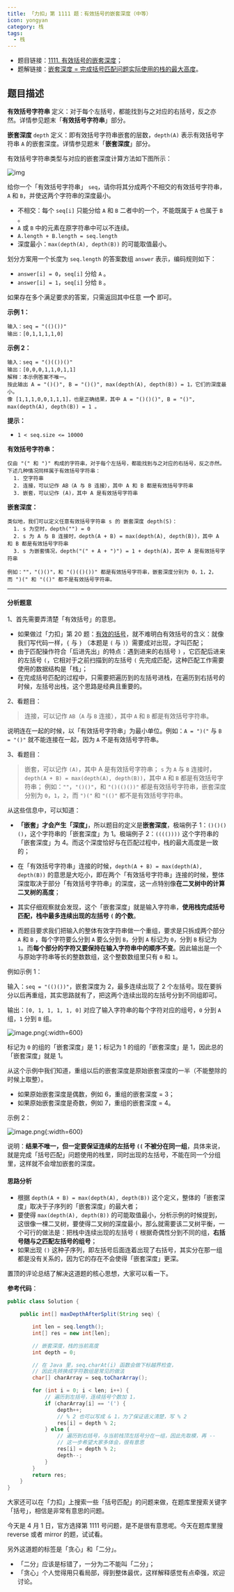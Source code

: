 ```yaml
---
title: 「力扣」第 1111 题：有效括号的嵌套深度（中等）
icon: yongyan
category: 栈
tags:
  - 栈
---
```


+ 题目链接：[1111. 有效括号的嵌套深度](https://leetcode-cn.com/problems/maximum-nesting-depth-of-two-valid-parentheses-strings/)；
+ 题解链接：[嵌套深度 = 完成括号匹配问题实际使用的栈的最大高度](https://leetcode-cn.com/problems/maximum-nesting-depth-of-two-valid-parentheses-strings/solution/qian-tao-shen-du-wan-cheng-gua-hao-pi-pei-wen-ti-s/)。

## 题目描述

**有效括号字符串** 定义：对于每个左括号，都能找到与之对应的右括号，反之亦然。详情参见题末「**有效括号字符串**」部分。

**嵌套深度** `depth` 定义：即有效括号字符串嵌套的层数，`depth(A)` 表示有效括号字符串 `A` 的嵌套深度。详情参见题末「**嵌套深度**」部分。

有效括号字符串类型与对应的嵌套深度计算方法如下图所示：

![img](https://assets.leetcode-cn.com/aliyun-lc-upload/uploads/2020/04/01/1111.png)

给你一个「有效括号字符串」 `seq`，请你将其分成两个不相交的有效括号字符串，`A` 和 `B`，并使这两个字符串的深度最小。

 

- 不相交：每个 `seq[i]` 只能分给 `A` 和 `B` 二者中的一个，不能既属于 `A` 也属于 `B` 。
- `A` 或 `B` 中的元素在原字符串中可以不连续。
- `A.length + B.length = seq.length`
- 深度最小：`max(depth(A), depth(B))` 的可能取值最小。 

划分方案用一个长度为 `seq.length` 的答案数组 `answer` 表示，编码规则如下：

- `answer[i] = 0`，`seq[i]` 分给 `A` 。
- `answer[i] = 1`，`seq[i]` 分给 `B` 。

如果存在多个满足要求的答案，只需返回其中任意 **一个** 即可。

**示例 1：**

```
输入：seq = "(()())"
输出：[0,1,1,1,1,0]
```

**示例 2：**

```
输入：seq = "()(())()"
输出：[0,0,0,1,1,0,1,1]
解释：本示例答案不唯一。
按此输出 A = "()()", B = "()()", max(depth(A), depth(B)) = 1，它们的深度最小。
像 [1,1,1,0,0,1,1,1]，也是正确结果，其中 A = "()()()", B = "()", max(depth(A), depth(B)) = 1 。 
```

**提示：**

- `1 < seq.size <= 10000`

**有效括号字符串：**

```
仅由 "(" 和 ")" 构成的字符串，对于每个左括号，都能找到与之对应的右括号，反之亦然。
下述几种情况同样属于有效括号字符串：
  1. 空字符串
  2. 连接，可以记作 AB（A 与 B 连接），其中 A 和 B 都是有效括号字符串
  3. 嵌套，可以记作 (A)，其中 A 是有效括号字符串
```

**嵌套深度：**

```
类似地，我们可以定义任意有效括号字符串 s 的 嵌套深度 depth(S)：
  1. s 为空时，depth("") = 0
  2. s 为 A 与 B 连接时，depth(A + B) = max(depth(A), depth(B))，其中 A 和 B 都是有效括号字符串
  3. s 为嵌套情况，depth("(" + A + ")") = 1 + depth(A)，其中 A 是有效括号字符串

例如：""，"()()"，和 "()(()())" 都是有效括号字符串，嵌套深度分别为 0，1，2，而 ")(" 和 "(()" 都不是有效括号字符串。
```



---


#### 分析题意

1、首先需要弄清楚「有效括号」的意思。

+ 如果做过「力扣」第 20 题：[有效的括号](https://leetcode-cn.com/problems/valid-parentheses/)，就不难明白有效括号的含义：就像我们写代码一样，`{` 与 `}` （本题是 `(` 与 `)`）需要成对出现，才叫匹配；
+ 由于匹配操作符合「后进先出」的特点：遇到进来的右括号 `)` ，它匹配后进来的左括号 `(`，它相对于之前扫描到的左括号 `(` 先完成匹配，这种匹配工作需要使用的数据结构是「栈」；
+ 在完成括号匹配的过程中，只需要把遍历到的左括号进栈，在遍历到右括号的时候，左括号出栈，这个思路是经典且重要的。

2、看题目：

> 连接，可以记作 `AB`（`A` 与 `B` 连接），其中 `A` 和 `B` 都是有效括号字符串。

说明连在一起的时候，以「有效括号字符串」为最小单位。例如：`A = ")("` 与  `B = "()"` 就不能连接在一起，因为 `A` 不是有效括号字符串。

3、看题目：

> 嵌套，可以记作 `(A)`，其中 A 是有效括号字符串；
> `s` 为 `A` 与 `B` 连接时，`depth(A + B) = max(depth(A), depth(B))`，其中 `A` 和 `B` 都是有效括号字符串；
> 例如：`""`，`"()()"`，和 `"()(()())"` 都是有效括号字符串，嵌套深度分别为 `0`，`1`，`2`，而 `")("` 和 `"(()"` 都不是有效括号字符串。

从这些信息中，可以知道：

+ **「嵌套」才会产生「深度」**，所以题目的定义是**嵌套深度**，极端例子 1：`()()()()`，这个字符串的「嵌套深度」为 $1$。极端例子 2：`(((())))` 这个字符串的「嵌套深度」为 $4$。而这个深度恰好与在匹配过程中，栈的最大高度是一致的；

+ 在「有效括号字符串」连接的时候，`depth(A + B) = max(depth(A), depth(B))` 的意思是大吃小，即在两个「有效括号字符串」连接的时候，整体深度取决于部分「有效括号字符串」的深度，这一点特别像**在二叉树中的计算二叉树的高度**；

+ 其实仔细观察就会发现，这个「嵌套深度」就是输入字符串，**使用栈完成括号匹配，栈中最多连续出现的左括号 `(` 的个数**。

+ 而题目要求我们把输入的整体有效字符串做一个重组，要求是只拆成两个部分 `A` 和 `B` ，每个字符要么分到 `A` 要么分到 `B`，分到 `A` 标记为 `0`，分到 `B` 标记为 `1`。而**每个部分的字符又要保持在输入字符串中的顺序不变**。因此输出是一个与原始字符串等长的整数数组，这个整数数组里只有 `0` 和 `1`。

例如示例 1：

输入：`seq = "(()())"`，嵌套深度为 2，最多连续出现了 2 个左括号。现在要拆分以后再重组，其实思路就有了，把这两个连续出现的左括号分到不同组即可。

输出：`[0, 1, 1, 1, 1, 0]` 对应了输入字符串的每个字符对应的组号，`0` 分到 `A` 组，`1` 分到 `B` 组。

![image.png](https://pic.leetcode-cn.com/adf9d154a6d9b2cb2da0b2d940c5d534ac3b07a389281a19558346b8aa28ebf8-image.png){:width=600}


标记为 `0` 的组的「嵌套深度」是 1；标记为 1 的组的「嵌套深度」是 1，因此总的「嵌套深度」就是 1。

从这个示例中我们知道，重组以后的嵌套深度是原始嵌套深度的一半（不能整除的时候上取整）。

+ 如果原始嵌套深度是偶数，例如 6，重组的嵌套深度 = 3；
+ 如果原始嵌套深度是奇数，例如 7，重组的嵌套深度 = 4。

示例 2：

![image.png](https://pic.leetcode-cn.com/b685ec7f24dc2990ef0950ab009fe4cdd78a591393691dc16dcc1324dd01423b-image.png){:width=600}


说明：**结果不唯一，但一定要保证连续的左括号 `((` 不被分在同一组**，具体来说，就是完成「括号匹配」问题使用的栈里，同时出现的左括号，不能在同一个分组里，这样就不会增加嵌套的深度。

#### 思路分析

+ 根据 `depth(A + B) = max(depth(A), depth(B))` 这个定义，整体的「嵌套深度」取决于子序列的「嵌套深度」的最大者；
+ 要使得 `max(depth(A), depth(B))` 的可能取值最小，分析示例的时候提到，这很像一棵二叉树，要使得二叉树的深度最小，那么就需要该二叉树平衡，一个可行的做法是：把栈中连续出现的左括号 `(` 根据奇偶性分到不同的组，**右括号随与之匹配左括号的组号**；
+ 如果出现 `()` 这种子序列，即左括号后面连着出现了右括号，其实分在那一组都是没有关系的，因为它的存在不会使得「嵌套深度」更深。

置顶的评论总结了解决这道题的核心思想，大家可以看一下。

**参考代码**：

```Java []
public class Solution {

    public int[] maxDepthAfterSplit(String seq) {

        int len = seq.length();
        int[] res = new int[len];

        // 嵌套深度，栈的当前高度
        int depth = 0;

        // 在 Java 里，seq.charAt(i) 函数会做下标越界检查，
        // 因此先转换成字符数组是常见的做法
        char[] charArray = seq.toCharArray();

        for (int i = 0; i < len; i++) {
            // 遍历到左括号，连续括号个数加 1，
            if (charArray[i] == '(') {
                depth++;
                // % 2 也可以写成 & 1，为了保证语义清楚，写 % 2
                res[i] = depth % 2;
            } else {
                // 遍历到右括号，与当前栈顶左括号分在一组，因此先取模，再 --
                // 这一步希望大家多体会，很有意思
                res[i] = depth % 2;
                depth--;
            }
        }
        return res;
    }
}
```

大家还可以在「力扣」上搜索一些「括号匹配」的问题来做，在题库里搜索关键字「括号」，相信是非常有意思的问题。




今天是 4 月 1 日，官方选择第 1111 号问题，是不是很有意思呢。今天在题库里搜 reverse 或者 mirror 的题，试试看。

另外这道题的标签是「贪心」和「二分」。

+ 「二分」应该是标错了，一分为二不能叫「二分」；
+ 「贪心」个人觉得用只看局部，得到整体最优，这样解释感觉有点牵强，欢迎讨论。



